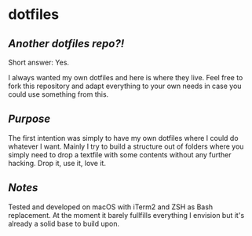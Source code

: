 # dotfiles

## _Another dotfiles repo?!_

Short answer: Yes.

I always wanted my own dotfiles and here is where they live. Feel free to fork this repository and adapt everything to your own needs in case you could use something from this.

## _Purpose_

The first intention was simply to have my own dotfiles where I could do whatever I want. Mainly I try to build a structure out of folders where you simply need to drop a textfile with some contents without any further hacking. Drop it, use it, love it.

## _Notes_

Tested and developed on macOS with iTerm2 and ZSH as Bash replacement.
At the moment it barely fullfills everything I envision but it's already a solid base to build upon.